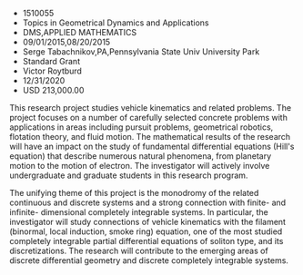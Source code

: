 
* 1510055
* Topics in Geometrical Dynamics and Applications
* DMS,APPLIED MATHEMATICS
* 09/01/2015,08/20/2015
* Serge Tabachnikov,PA,Pennsylvania State Univ University Park
* Standard Grant
* Victor Roytburd
* 12/31/2020
* USD 213,000.00

This research project studies vehicle kinematics and related problems. The
project focuses on a number of carefully selected concrete problems with
applications in areas including pursuit problems, geometrical robotics,
flotation theory, and fluid motion. The mathematical results of the research
will have an impact on the study of fundamental differential equations (Hill's
equation) that describe numerous natural phenomena, from planetary motion to the
motion of electron. The investigator will actively involve undergraduate and
graduate students in this research program.

The unifying theme of this project is the monodromy of the related continuous
and discrete systems and a strong connection with finite- and infinite-
dimensional completely integrable systems. In particular, the investigator will
study connections of vehicle kinematics with the filament (binormal, local
induction, smoke ring) equation, one of the most studied completely integrable
partial differential equations of soliton type, and its discretizations. The
research will contribute to the emerging areas of discrete differential geometry
and discrete completely integrable systems.
